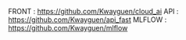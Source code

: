 FRONT : https://github.com/Kwayguen/cloud_ai
API : https://github.com/Kwayguen/api_fast
MLFLOW : https://github.com/Kwayguen/mlflow





